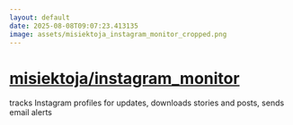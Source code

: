 ```yaml
---
layout: default
date: 2025-08-08T09:07:23.413135
image: assets/misiektoja_instagram_monitor_cropped.png
---
```


# [misiektoja/instagram_monitor](https://github.com/misiektoja/instagram_monitor)

tracks Instagram profiles for updates, downloads stories and posts, sends email alerts
